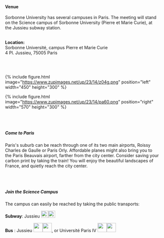 ---
---

<br>

#### Venue

Sorbonne University has several campuses in Paris. The meeting will stand on the Science campus of Sorbonne University (Pierre et Marie Curie), at the Jussieu subway station.
<br>
<br>

<b>Location:</b><br>
Sorbonne Université, campus Pierre et Marie Curie<br>
4 Pl. Jussieu, 75005 Paris
<br>
<br>

<br>

{% include figure.html image="https://www.zupimages.net/up/23/14/z04g.png" position="left" width="450" height="300" %}

{% include figure.html image="https://www.zupimages.net/up/23/14/pa60.png" position="right" width="570" height="300" %}

<br>
<br>

##### Come to Paris

Paris's suburb can be reach through one of its two main airports, Roissy Charles de Gaulle or Paris Orly. Affordable planes might also bring you to the Paris Beauvais airport, farther from the city center.
Consider saving your carbon print by taking the train! You will enjoy the beautiful landscapes of France, and quietly reach the city center.

<br>
<br>

##### Join the Science Campus


The campus can easily be reached by taking the public transports:

<b>Subway</b>: Jussieu <img src="https://www.ratp.fr/sites/default/files/lines-assets/picto/metro/picto_metro_ligne-10.1496915879.svg" width="23"><img src="https://www.ratp.fr/sites/default/files/lines-assets/picto/metro/picto_metro_ligne-7.1496915880.svg" width="23">

<b>Bus</b> : Jussieu <img src="https://www.ratp.fr/sites/default/files/lines-assets/picto/busratp/picto_busratp_ligne-67.svg" width="30"><img src="https://www.ratp.fr/sites/default/files/lines-assets/picto/busratp/picto_busratp_ligne-89.svg" width="30">, or Université Paris IV <img src="https://www.ratp.fr/sites/default/files/lines-assets/picto/busratp/picto_busratp_ligne-63.svg" width="30"><img src="https://www.ratp.fr/sites/default/files/lines-assets/picto/busratp/picto_busratp_ligne-89.svg" width="30">




<br>
<br>


